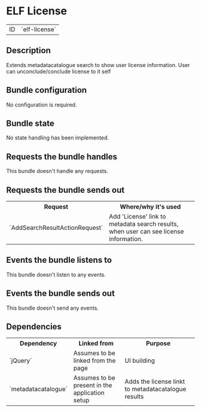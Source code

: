 # ELF License

<table class="table">
  <tr>
    <td>ID</td><td>`elf-license`</td>
  </tr>
</table>

## Description

Extends metadatacatalogue search to show user license information. User can unconclude/conclude license to it self

## Bundle configuration

No configuration is required.

## Bundle state

No state handling has been implemented.

## Requests the bundle handles

This bundle doesn't handle any requests.

## Requests the bundle sends out

<table class="table">
  <tr>
    <th> Request </th><th> Where/why it's used</th>
  </tr>
  <tr>
    <td> `AddSearchResultActionRequest` </td>
    <td> Add 'License' link to metadata search results, when user can see license information. </td>
  </tr>
</table>

## Events the bundle listens to

This bundle doesn't listen to any events.

## Events the bundle sends out

This bundle doesn't send any events.

## Dependencies

<table class="table">
  <tr>
    <th>Dependency</th><th>Linked from</th><th>Purpose</th>
  </tr>
  <tr>
    <td>`jQuery`</td>
    <td>Assumes to be linked from the page</td>
    <td>UI building</td>
  </tr>
  <tr>
    <td>`metadatacatalogue`</td>
    <td>Assumes to be present in the application setup</td>
    <td>Adds the license linkt to metadatacatalogue results</td>
  </tr>
</table>

